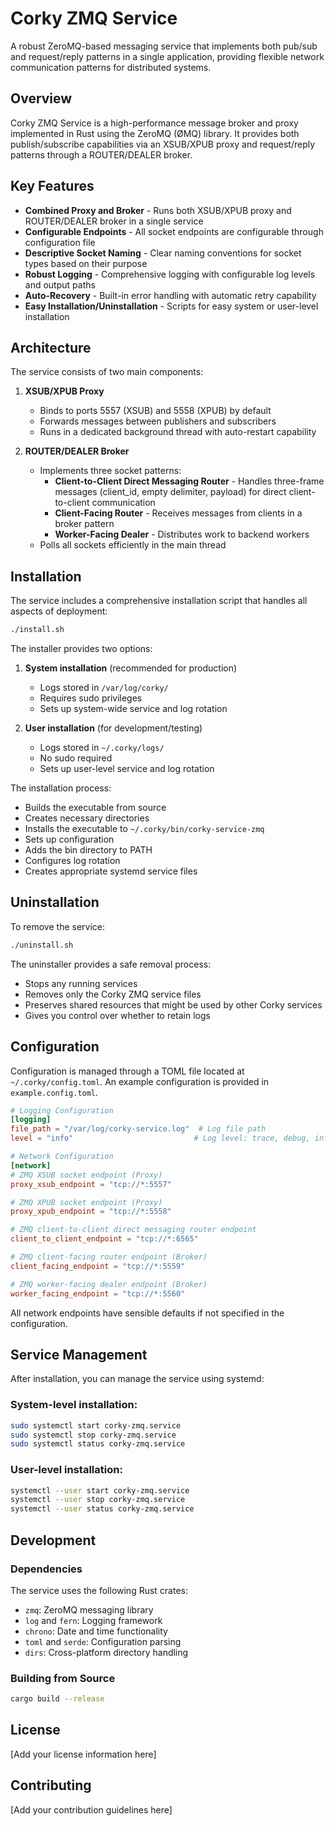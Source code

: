 # Corky ZMQ Service

A robust ZeroMQ-based messaging service that implements both pub/sub and request/reply patterns in a single application, providing flexible network communication patterns for distributed systems.

## Overview

Corky ZMQ Service is a high-performance message broker and proxy implemented in Rust using the ZeroMQ (ØMQ) library. It provides both publish/subscribe capabilities via an XSUB/XPUB proxy and request/reply patterns through a ROUTER/DEALER broker.

## Key Features

- **Combined Proxy and Broker** - Runs both XSUB/XPUB proxy and ROUTER/DEALER broker in a single service
- **Configurable Endpoints** - All socket endpoints are configurable through configuration file
- **Descriptive Socket Naming** - Clear naming conventions for socket types based on their purpose
- **Robust Logging** - Comprehensive logging with configurable log levels and output paths
- **Auto-Recovery** - Built-in error handling with automatic retry capability
- **Easy Installation/Uninstallation** - Scripts for easy system or user-level installation

## Architecture

The service consists of two main components:

1. **XSUB/XPUB Proxy**
   - Binds to ports 5557 (XSUB) and 5558 (XPUB) by default
   - Forwards messages between publishers and subscribers
   - Runs in a dedicated background thread with auto-restart capability

2. **ROUTER/DEALER Broker**
   - Implements three socket patterns:
     - **Client-to-Client Direct Messaging Router** - Handles three-frame messages (client_id, empty delimiter, payload) for direct client-to-client communication
     - **Client-Facing Router** - Receives messages from clients in a broker pattern
     - **Worker-Facing Dealer** - Distributes work to backend workers
   - Polls all sockets efficiently in the main thread

## Installation

The service includes a comprehensive installation script that handles all aspects of deployment:

```bash
./install.sh
```

The installer provides two options:
1. **System installation** (recommended for production)
   - Logs stored in `/var/log/corky/`
   - Requires sudo privileges
   - Sets up system-wide service and log rotation

2. **User installation** (for development/testing)
   - Logs stored in `~/.corky/logs/`
   - No sudo required
   - Sets up user-level service and log rotation

The installation process:
- Builds the executable from source
- Creates necessary directories
- Installs the executable to `~/.corky/bin/corky-service-zmq`
- Sets up configuration
- Adds the bin directory to PATH
- Configures log rotation
- Creates appropriate systemd service files

## Uninstallation

To remove the service:

```bash
./uninstall.sh
```

The uninstaller provides a safe removal process:
- Stops any running services
- Removes only the Corky ZMQ service files
- Preserves shared resources that might be used by other Corky services
- Gives you control over whether to retain logs

## Configuration

Configuration is managed through a TOML file located at `~/.corky/config.toml`. An example configuration is provided in `example.config.toml`.

```toml
# Logging Configuration
[logging]
file_path = "/var/log/corky-service.log"  # Log file path
level = "info"                           # Log level: trace, debug, info, warn, error

# Network Configuration
[network]
# ZMQ XSUB socket endpoint (Proxy)
proxy_xsub_endpoint = "tcp://*:5557"

# ZMQ XPUB socket endpoint (Proxy)
proxy_xpub_endpoint = "tcp://*:5558"

# ZMQ client-to-client direct messaging router endpoint
client_to_client_endpoint = "tcp://*:6565"

# ZMQ client-facing router endpoint (Broker)
client_facing_endpoint = "tcp://*:5559"

# ZMQ worker-facing dealer endpoint (Broker)
worker_facing_endpoint = "tcp://*:5560"
```

All network endpoints have sensible defaults if not specified in the configuration.

## Service Management

After installation, you can manage the service using systemd:

### System-level installation:
```bash
sudo systemctl start corky-zmq.service
sudo systemctl stop corky-zmq.service
sudo systemctl status corky-zmq.service
```

### User-level installation:
```bash
systemctl --user start corky-zmq.service
systemctl --user stop corky-zmq.service
systemctl --user status corky-zmq.service
```

## Development

### Dependencies

The service uses the following Rust crates:
- `zmq`: ZeroMQ messaging library
- `log` and `fern`: Logging framework
- `chrono`: Date and time functionality
- `toml` and `serde`: Configuration parsing
- `dirs`: Cross-platform directory handling

### Building from Source

```bash
cargo build --release
```

## License

[Add your license information here]

## Contributing

[Add your contribution guidelines here]
